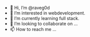 - 👋 Hi, I’m @raveg0d
- 👀 I’m interested in webdevelopment.
- 🌱 I’m currently learning full stack.
- 💞️ I’m looking to collaborate on ...
- 📫 How to reach me ...

<!---
raveg0d/raveg0d is a ✨ special ✨ repository because its `README.md` (this file) appears on your GitHub profile.
You can click the Preview link to take a look at your changes.
--->
